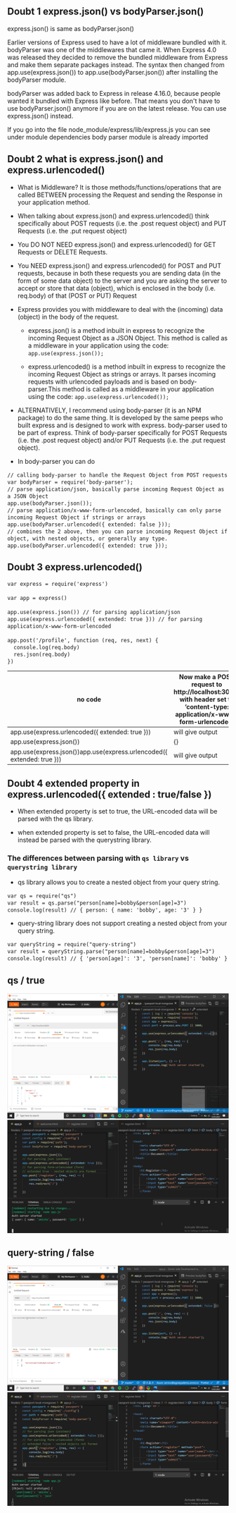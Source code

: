 ## Doubt 1 express.json() vs bodyParser.json()

express.json() is same as bodyParser.json()

Earlier versions of Express used to have a lot of middleware bundled with it. bodyParser was one of the middlewares that came it. When Express 4.0 was released they decided to remove the bundled middleware from Express and make them separate packages instead. The syntax then changed from app.use(express.json()) to app.use(bodyParser.json()) after installing the bodyParser module.

bodyParser was added back to Express in release 4.16.0, because people wanted it bundled with Express like before. That means you don't have to use bodyParser.json() anymore if you are on the latest release. You can use express.json() instead.

If you go into the file node_module/express/lib/express.js you can see under module dependencies body parser module is already imported

## Doubt 2 what is express.json() and express.urlencoded()

- What is Middleware? It is those methods/functions/operations that are called BETWEEN processing the Request and sending the Response in your application method.

- When talking about express.json() and express.urlencoded() think specifically about POST requests (i.e. the .post request object) and PUT Requests (i.e. the .put request object)

- You DO NOT NEED express.json() and express.urlencoded() for GET Requests or DELETE Requests.

- You NEED express.json() and express.urlencoded() for POST and PUT requests, because in both these requests you are sending data (in the form of some data object) to the server and you are asking the server to accept or store that data (object), which is enclosed in the body (i.e. req.body) of that (POST or PUT) Request

- Express provides you with middleware to deal with the (incoming) data (object) in the body of the request.

  - express.json() is a method inbuilt in express to recognize the incoming Request Object as a JSON Object. This method is called as a middleware in your application using the code:
    `app.use(express.json());`

  - express.urlencoded() is a method inbuilt in express to recognize the incoming Request Object as strings or arrays. It parses incoming requests with urlencoded payloads and is based on body-parser.This method is called as a middleware in your application using the code:
    `app.use(express.urlencoded());`

- ALTERNATIVELY, I recommend using body-parser (it is an NPM package) to do the same thing. It is developed by the same peeps who built express and is designed to work with express. body-parser used to be part of express. Think of body-parser specifically for POST Requests (i.e. the .post request object) and/or PUT Requests (i.e. the .put request object).

- In body-parser you can do

```
// calling body-parser to handle the Request Object from POST requests
var bodyParser = require('body-parser');
// parse application/json, basically parse incoming Request Object as a JSON Object
app.use(bodyParser.json());
// parse application/x-www-form-urlencoded, basically can only parse incoming Request Object if strings or arrays
app.use(bodyParser.urlencoded({ extended: false }));
// combines the 2 above, then you can parse incoming Request Object if object, with nested objects, or generally any type.
app.use(bodyParser.urlencoded({ extended: true }));
```

## Doubt 3 express.urlencoded()

```
var express = require('express')

var app = express()

app.use(express.json()) // for parsing application/json
app.use(express.urlencoded({ extended: true })) // for parsing application/x-www-form-urlencoded

app.post('/profile', function (req, res, next) {
  console.log(req.body)
  res.json(req.body)
})
```

<table>
<thead>
  <tr>
    <th>no code</th>
    <th>Now make a POST request to http://localhost:3000/ with header set to ‘content-type: application/x-www-form-urlencoded’</th>
    <th>Now make a POST request to http://localhost:3000/ with header set to ‘content-type: application/json’</th>
  </tr>
</thead>
<tbody>
  <tr>
    <td>app.use(express.urlencoded({ extended: true }))</td>
    <td>will give output</td>
    <td>{}</td>
  </tr>
  <tr>
    <td>app.use(express.json())</td>
    <td>{}</td>
    <td>will give output</td>
  </tr>
  <tr>
    <td>app.use(express.json())app.use(express.urlencoded({ extended: true }))</td>
    <td>will give output</td>
    <td>will give output</td>
  </tr>
</tbody>
</table>

## Doubt 4 extended property in express.urlencoded({ extended : true/false })

- When extended property is set to true, the URL-encoded data will be parsed with the qs library.

- when extended property is set to false, the URL-encoded data will instead be parsed with the querystring library.

### The differences between parsing with `qs library` vs `querystring library`

- qs library allows you to create a nested object from your query string.

```
var qs = require("qs")
var result = qs.parse("person[name]=bobby&person[age]=3")
console.log(result) // { person: { name: 'bobby', age: '3' } }
```

- query-string library does not support creating a nested object from your query string.

```
var queryString = require("query-string")
var result = queryString.parse("person[name]=bobby&person[age]=3")
console.log(result) // { 'person[age]': '3', 'person[name]': 'bobby' }
```

## qs / true

<img src='true.png'>
<img src='true1.png'>

## query-string / false

<img src='false.png'>
<img src='false1.png'>
